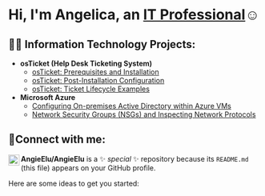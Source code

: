 <h1>Hi, I'm Angelica, an <a href="https://linkedin.com/in/a-kelueze">IT Professional</a>☺</h1>

<h2>👨‍💻 Information Technology Projects:</h2>

- <b>osTicket (Help Desk Ticketing System)</b>
  - [osTicket: Prerequisites and Installation](https://github.com/angieelu/osTicket--Prerequisites)
  - [osTicket: Post-Installation Configuration](https://github.com/joshmadakorcc/post-install-config)
  - [osTicket: Ticket Lifecycle Examples](https://github.com/joshmadakorcc/ticket-lifecycle)
- <b>Microsoft Azure</b>
  - [Configuring On-premises Active Directory within Azure VMs](https://github.com/joshmadakorcc/configure-ad)
  - [Network Security Groups (NSGs) and Inspecting Network Protocols](https://github.com/joshmadakorcc/azure-network-protocols)

<h2>🤳Connect with me:</h2>

[<img align="left" alt="Josh | LinkedIn" width="22px" src="https://cdn.jsdelivr.net/npm/simple-icons@v3/icons/linkedin.svg" />][linkedin]

[instagram]: https://www.instagram.com
[linkedin]: www.linkedin.com/in/a-kelueze
<!--- 🔭 I’m currently working on ... osTicketing and CompTIA A+

- 🌱 I’m currently learning ... How to build an osTicketing System and Start a YouTube Channel
- 👯 I’m looking to collaborate on ... Everything, I enjoy team work
- 🤔 I’m looking for help with ... Landing my next IT Job
- 💬 Ask me about ... my experience with CourseCareers, it's truly a game changer
- 📫 How to reach me: ... akelueze@gmail.com
- 😄 Pronouns: ... she/her
- ⚡ Fun fact: ... I have 4 dogs and have watched up to 10 dogs at one time! Can you guess what I do in my spare time? 🤔
-->
**AngieElu/AngieElu** is a ✨ _special_ ✨ repository because its `README.md` (this file) appears on your GitHub profile.

Here are some ideas to get you started:


